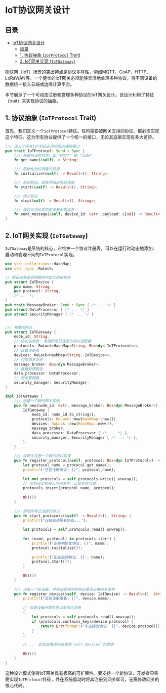# IoT协议网关设计

## 目录

- [IoT协议网关设计](#iot协议网关设计)
  - [目录](#目录)
  - [1. 协议抽象 (`IoTProtocol` Trait)](#1-协议抽象-iotprotocol-trait)
  - [2. IoT网关实现 (`IoTGateway`)](#2-iot网关实现-iotgateway)

物联网（IoT）场景的突出特点是协议多样性，例如MQTT、CoAP、HTTP、LoRaWAN等。一个健壮的IoT网关必须能够灵活地处理多种协议，将不同设备的数据统一接入云端或边缘计算平台。

本节展示了一个可动态注册和管理多种协议的IoT网关设计。该设计利用了特征（trait）来实现协议的抽象。

## 1. 协议抽象 (`IoTProtocol` Trait)

首先，我们定义一个`IoTProtocol`特征。任何需要被网关支持的协议，都必须实现这个特征。这为所有协议提供了一个统一的接口，无论其底层实现有多大差异。

```rust
/// 定义了所有IoT协议必须实现的通用接口
pub trait IoTProtocol: Send + Sync {
    /// 获取协议的名称，如 "MQTT" 或 "CoAP"
    fn get_name(&self) -> String;

    /// 初始化协议所需的资源
    fn initialize(&self) -> Result<(), String>;

    /// 启动协议，使其开始监听或连接
    fn start(&self) -> Result<(), String>;

    /// 停止协议
    fn stop(&self) -> Result<(), String>;

    /// 通过此协议向特定设备发送消息
    fn send_message(&self, device_id: &str, payload: &[u8]) -> Result<(), String>;
}
```

## 2. IoT网关实现 (`IoTGateway`)

`IoTGateway`是系统的核心，它维护一个协议注册表，可以在运行时动态地添加、启动和管理不同的`IoTProtocol`实现。

```rust
use std::collections::HashMap;
use std::sync::RwLock;

// 假设这些是其他模块中定义的结构体
pub struct IoTDevice { 
    pub name: String,
    pub protocol: String, 
    /* ... */ 
}
pub trait MessageBroker: Send + Sync { /* ... */ }
pub struct DataProcessor { /* ... */ }
pub struct SecurityManager { /* ... */ }


/// 物联网网关
pub struct IoTGateway {
    node_id: String,
    // 协议注册表: 存储所有已注册的协议适配器
    protocols: RwLock<HashMap<String, Box<dyn IoTProtocol>>>,
    // 设备注册表
    devices: RwLock<HashMap<String, IoTDevice>>,
    // 内部消息总线
    message_broker: Box<dyn MessageBroker>,
    // 数据处理管道
    data_processor: DataProcessor,
    // 安全管理器
    security_manager: SecurityManager,
}

impl IoTGateway {
    /// 创建一个新的网关实例
    pub fn new(node_id: &str, message_broker: Box<dyn MessageBroker>) -> Self {
        IoTGateway {
            node_id: node_id.to_string(),
            protocols: RwLock::new(HashMap::new()),
            devices: RwLock::new(HashMap::new()),
            message_broker,
            data_processor: DataProcessor { /* ... */ },
            security_manager: SecurityManager { /* ... */ },
        }
    }
    
    /// 向网关注册一个新的协议实现
    pub fn register_protocol(&self, protocol: Box<dyn IoTProtocol>) -> Result<(), String> {
        let protocol_name = protocol.get_name();
        println!("正在注册协议: {}", protocol_name);
        
        let mut protocols = self.protocols.write().unwrap();
        // 将协议实例插入哈希表中，以其名称为键
        protocols.insert(protocol_name, protocol);
        
        Ok(())
    }
    
    /// 启动所有已注册的协议
    pub fn start_protocols(&self) -> Result<(), String> {
        println!("正在启动所有协议...");
        
        let protocols = self.protocols.read().unwrap();
        
        for (name, protocol) in protocols.iter() {
            println!("正在初始化协议: {}", name);
            protocol.initialize()?;
            
            println!("正在启动协议: {}", name);
            protocol.start()?;
        }
        
        Ok(())
    }
    
    /// 注册一个新设备，并验证其使用的协议是否已被网关支持
    pub fn register_device(&self, device: IoTDevice) -> Result<(), String> {
        println!("正在注册设备: {}", device.name);
        
        // 检查设备所需的协议是否已注册
        {
            let protocols = self.protocols.read().unwrap();
            if !protocols.contains_key(&device.protocol) {
                return Err(format!("不支持的协议: {}", device.protocol));
            }
        }
        
        // ... 此处省略添加设备到`self.devices`的逻辑
        
        Ok(())
    }
}
```

这种设计模式使得IoT网关具有极高的可扩展性。要支持一个新协议，开发者只需要实现`IoTProtocol`特征，并在系统启动时将其注册到网关即可，无需修改网关的核心代码。
